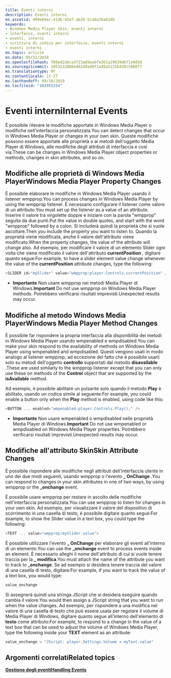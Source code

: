```yaml
---
title: Eventi interni
description: Eventi interni
ms.assetid: d99e84ec-41db-42e7-ab26-5ca6a3ba610b
keywords:
- Windows Media Player Skin, eventi interni
- interfacce, eventi interni
- eventi, interni
- scrittura di codice per interfacce, eventi interni
- eventi interni
ms.topic: article
ms.date: 05/31/2018
ms.openlocfilehash: f08ed2abca3f23a89ea6fe261a29639d671e0d58
ms.sourcegitcommit: 2d531328b6ed82d4ad971a45a5131b430c5866f7
ms.translationtype: MT
ms.contentlocale: it-IT
ms.lasthandoff: 09/16/2019
ms.locfileid: "103955254"
---
```

# <a name="internal-events"></a><span data-ttu-id="eecfc-108">Eventi interni</span><span class="sxs-lookup"><span data-stu-id="eecfc-108">Internal Events</span></span>

<span data-ttu-id="eecfc-109">È possibile rilevare le modifiche apportate in Windows Media Player o modifiche nell'interfaccia personalizzata.</span><span class="sxs-lookup"><span data-stu-id="eecfc-109">You can detect changes that occur in Windows Media Player or changes in your own skin.</span></span> <span data-ttu-id="eecfc-110">Queste modifiche possono essere apportate alle proprietà o ai metodi dell'oggetto Media Player di Windows, alle modifiche degli attributi di interfaccia e così via.</span><span class="sxs-lookup"><span data-stu-id="eecfc-110">These can be changes in Windows Media Player object properties or methods, changes in skin attributes, and so on.</span></span>

## <a name="windows-media-player-property-changes"></a><span data-ttu-id="eecfc-111">Modifiche alle proprietà di Windows Media Player</span><span class="sxs-lookup"><span data-stu-id="eecfc-111">Windows Media Player Property Changes</span></span>

<span data-ttu-id="eecfc-112">È possibile elaborare le modifiche in Windows Media Player usando il listener wmpprop.</span><span class="sxs-lookup"><span data-stu-id="eecfc-112">You can process changes in Windows Media Player by using the wmpprop listener.</span></span> <span data-ttu-id="eecfc-113">È necessario configurare il listener come valore di un attributo.</span><span class="sxs-lookup"><span data-stu-id="eecfc-113">You must set up the listener as a value of an attribute.</span></span> <span data-ttu-id="eecfc-114">Inserire il valore tra virgolette doppie e iniziare con la parola "wmpprop" seguita da due punti.</span><span class="sxs-lookup"><span data-stu-id="eecfc-114">Put the value in double quotes, and start with the word "wmpprop" followed by a colon.</span></span> <span data-ttu-id="eecfc-115">Si includerà quindi la proprietà che si vuole ascoltare.</span><span class="sxs-lookup"><span data-stu-id="eecfc-115">Then you include the property you want to listen to.</span></span> <span data-ttu-id="eecfc-116">Quando la proprietà viene modificata, anche il valore dell'attributo viene modificato.</span><span class="sxs-lookup"><span data-stu-id="eecfc-116">When the property changes, the value of the attribute will change also.</span></span> <span data-ttu-id="eecfc-117">Ad esempio, per modificare il valore di un elemento Slider ogni volta che viene modificato il valore dell'attributo **currentPosition** , digitare quanto segue:</span><span class="sxs-lookup"><span data-stu-id="eecfc-117">For example, to have a slider element value change whenever the value of the **currentPosition** attribute changes, type the following:</span></span>


```C++
<SLIDER id="mySlider" value="wmpprop:player.Controls.currentPosition" />
```



-   <span data-ttu-id="eecfc-118">**Importante** Non usare wmpprop nei metodi Media Player di Windows.</span><span class="sxs-lookup"><span data-stu-id="eecfc-118">**Important** Do not use wmpprop on Windows Media Player methods.</span></span> <span data-ttu-id="eecfc-119">Potrebbero verificarsi risultati imprevisti.</span><span class="sxs-lookup"><span data-stu-id="eecfc-119">Unexpected results may occur.</span></span>

## <a name="windows-media-player-method-changes"></a><span data-ttu-id="eecfc-120">Modifiche al metodo Windows Media Player</span><span class="sxs-lookup"><span data-stu-id="eecfc-120">Windows Media Player Method Changes</span></span>

<span data-ttu-id="eecfc-121">È possibile far rispondere la propria interfaccia alla disponibilità dei metodi in Windows Media Player usando wmpenabled e wmpdisabled.</span><span class="sxs-lookup"><span data-stu-id="eecfc-121">You can make your skin respond to the availability of methods on Windows Media Player using wmpenabled and wmpdisabled.</span></span> <span data-ttu-id="eecfc-122">Questi vengono usati in modo analogo al listener wmpprop, ad eccezione del fatto che è possibile usarli solo su metodi dell'oggetto **controllo** supportati dal metodo **disavailable** .</span><span class="sxs-lookup"><span data-stu-id="eecfc-122">These are used similarly to the wmpprop listener except that you can only use these on methods of the **Control** object that are supported by the **isAvailable** method.</span></span>

<span data-ttu-id="eecfc-123">Ad esempio, è possibile abilitare un pulsante solo quando il metodo **Play** è abilitato, usando un codice simile al seguente:</span><span class="sxs-lookup"><span data-stu-id="eecfc-123">For example, you could enable a button only when the **Play** method is enabled, using code like this:</span></span>


```C++
<BUTTON ... enabled="wmpenabled:player.Controls.Play();" />

```



-   <span data-ttu-id="eecfc-124">**Importante** Non usare wmpenabled o wmpdisabled nelle proprietà Media Player di Windows.</span><span class="sxs-lookup"><span data-stu-id="eecfc-124">**Important** Do not use wmpenabled or wmpdisabled on Windows Media Player properties.</span></span> <span data-ttu-id="eecfc-125">Potrebbero verificarsi risultati imprevisti.</span><span class="sxs-lookup"><span data-stu-id="eecfc-125">Unexpected results may occur.</span></span>

## <a name="skin-attribute-changes"></a><span data-ttu-id="eecfc-126">Modifiche all'attributo Skin</span><span class="sxs-lookup"><span data-stu-id="eecfc-126">Skin Attribute Changes</span></span>

<span data-ttu-id="eecfc-127">È possibile rispondere alle modifiche negli attributi dell'interfaccia utente in uno dei due modi seguenti, usando wmpprop o l'evento **\_ OnChange** .</span><span class="sxs-lookup"><span data-stu-id="eecfc-127">You can respond to changes in your skin attributes in one of two ways, by using wmpprop or the **\_onchange** event.</span></span>

<span data-ttu-id="eecfc-128">È possibile usare wmpprop per restare in ascolto delle modifiche nell'interfaccia personalizzata.</span><span class="sxs-lookup"><span data-stu-id="eecfc-128">You can use wmpprop to listen for changes in your own skin.</span></span> <span data-ttu-id="eecfc-129">Ad esempio, per visualizzare il valore del dispositivo di scorrimento in una casella di testo, è possibile digitare quanto segue:</span><span class="sxs-lookup"><span data-stu-id="eecfc-129">For example, to show the Slider value in a text box, you could type the following:</span></span>


```C++
<TEXT ... value="wmpprop:mySlider.value">

```



<span data-ttu-id="eecfc-130">È possibile utilizzare l'evento **\_ OnChange** per elaborare gli eventi all'interno di un elemento.</span><span class="sxs-lookup"><span data-stu-id="eecfc-130">You can use the **\_onchange** event to process events inside an element.</span></span> <span data-ttu-id="eecfc-131">È necessario alleghi il nome dell'attributo di cui si vuole tenere traccia per la **\_ modifica**.</span><span class="sxs-lookup"><span data-stu-id="eecfc-131">You must attach the name of the attribute you want to track to **\_onchange**.</span></span> <span data-ttu-id="eecfc-132">Se ad esempio si desidera tenere traccia del valore di una casella di testo, digitare:</span><span class="sxs-lookup"><span data-stu-id="eecfc-132">For example, if you want to track the value of a text box, you would type:</span></span>


```C++
value_onchange

```



<span data-ttu-id="eecfc-133">Si assegnerà quindi una stringa JScript che si desidera eseguire quando cambia il valore.</span><span class="sxs-lookup"><span data-stu-id="eecfc-133">You would then assign a JScript string that you want to run when the value changes.</span></span> <span data-ttu-id="eecfc-134">Ad esempio, per rispondere a una modifica nel valore di una casella di testo che può essere usata per regolare il volume di Media Player di Windows, digitare quanto segue all'interno dell'elemento di **testo** come attributo:</span><span class="sxs-lookup"><span data-stu-id="eecfc-134">For example, to respond to a change in the value of a text box that can be used to adjust the volume of Windows Media Player, type the following inside your **TEXT** element as an attribute:</span></span>


```C++
value_onchange = "JScript: player.Settings.Volume = myText.value"

```



## <a name="related-topics"></a><span data-ttu-id="eecfc-135">Argomenti correlati</span><span class="sxs-lookup"><span data-stu-id="eecfc-135">Related topics</span></span>

<dl> <dt>

[<span data-ttu-id="eecfc-136">**Gestione degli eventi**</span><span class="sxs-lookup"><span data-stu-id="eecfc-136">**Handling Events**</span></span>](handling-events.md)
</dt> </dl>

 

 




